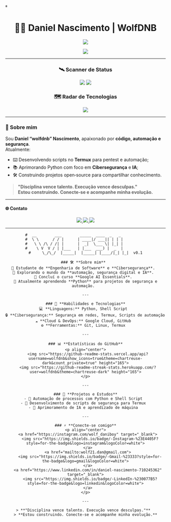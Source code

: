 ⁸<h1 align="center">👨‍💻 Daniel Nascimento | WolfDNB </h1>


<!-- =============================== -->
<!--      W O L F D N B   HUB       -->
<!-- =============================== -->

<p align="center">
  <img
 src="https://readme-typing-svg.herokuapp.com/?font=Fira+Code&weight=600&size=28&pause=1000&color=00FF9C&center=true&vCenter=true&multiline=true&width=750&lines=console.log('Bem‑vindo(a)_');Hack+the+World!">
</p>
<p align="center">
  <img src="https://readme-typing-svg.herokuapp.com?font=Fira+Code&size=22&pause=1000&color=00FF00&center=true&vCenter=true&width=600&lines=Engenharia+de+Software;Cibersegurança+%7C+Automação;Python+%7C+Inteligência+Artificial;Estudante+%7C+Explorador+da+Tecnologia">
</p>

---




<h3 align="center">🛰️  Scanner de Status</h3>

<p align="center">
  <img src="https://github-readme-stats.vercel.app/api?username=wolfdnb&show_icons=true&theme=tokyonight&title_color=00ff9c&icon_color=00ff9c&text_color=c9d1d9&bg_color=00000000&border_color=00ff9c">
  <img src="https://github-readme-streak-stats.herokuapp.com?user=wolfdnb&theme=tokyonight&hide_border=true&date_format=j%20M%5B%20Y%5D&stroke=00ff9c&ring=00ff9c&currStreakLabel=00ff9c">
</p>

<h3 align="center">🗺️  Radar de Tecnologias</h3>

<p align="center">
  <img src="https://skillicons.dev/icons?i=python,linux,bash,git,github,vscode,figma&perline=7&theme=dark">
</p>

---

### 👾 Sobre mim
Sou **Daniel “wolfdnb” Nascimento**, apaixonado por **código, automação e segurança**.  
Atualmente:

- ⌨️  Desenvolvendo scripts no **Termux** para pentest e automação;
- 📚  Aprimorando Python com foco em **Cibersegurança** e **IA**;
- 🛠️  Construindo projetos open‑source para compartilhar conhecimento.

> **"Disciplina vence talento. Execução vence desculpas."**  
> **Estou construindo. Conecte‑se e acompanhe minha evolução.**

---

#### 🌐 Contato

<p align="center">
  <a href="https://instagram.com/wolf_daniboy" target="_blank">
    <img src="https://img.shields.io/badge/-Instagram-%23E4405F?style=for-the-badge&logo=instagram&logoColor=white">
  </a>
  <a href="mailto:wolf21.dan@gmail.com">
    <img src="https://img.shields.io/badge/-Gmail-%23333?style=for-the-badge&logo=gmail&logoColor=white">
  </a>
  <a href="https://www.linkedin.com/in/daniel-nascimento-710245362" target="_blank">
    <img src="https://img.shields.io/badge/-LinkedIn-%230077B5?style=for-the-badge&logo=linkedin&logoColor=white">
  </a>
</p>

---

<div align="center">

```text
#  __        ___        _____  ____  _   _           
#  \ \      / / |      | ____|/ ___|| | | |          
#   \ \ /\ / /| |      |  _|  \___ \| |_| |          
#    \ V  V / | |___   | |___  ___) |  _  |          
#     \_/\_/  |_____|  |_____| |____/|_| |_|  v0.1

### 🛠️ **Sobre mim**  
🔹 Estudante de **Engenharia de Software** e **Cibersegurança**.  
🔹 Explorando o mundo da **automação, segurança digital e IA**.  
🔹 Concluí o curso **Google AI Essentials**.  
🔹 Atualmente aprendendo **Python** para projetos de segurança e automação.  

---

### 🚀 **Habilidades e Tecnologias**
💻 **Linguagens:** Python, Shell Script  
🔒 **Cibersegurança:** Segurança em redes, Termux, Scripts de automação  
☁ **Cloud & DevOps:** Google Cloud, GitHub  
⚙ **Ferramentas:** Git, Linux, Termux  

---

### 📊 **Estatísticas do GitHub**
<p align="center">
  <img src="https://github-readme-stats.vercel.app/api?username=wolfdnb&show_icons=true&theme=chartreuse-dark&count_private=true" height="165">
  <img src="https://github-readme-streak-stats.herokuapp.com/?user=wolfdnb&theme=chartreuse-dark" height="165">
</p>

---

### 🧠 **Projetos e Estudos**
- 🔹 Automação de processos com Python e Shell Script  
- 🔹 Desenvolvimento de scripts de segurança para Termux  
- 🔹 Aprimoramento de IA e aprendizado de máquina  

---

### ⚡ **Conecte-se comigo**
<p align="center">
  <a href="https://instagram.com/wolf_daniboy" target="_blank">
    <img src="https://img.shields.io/badge/-Instagram-%23E4405F?style=for-the-badge&logo=instagram&logoColor=white">
  </a>
  <a href="mailto:wolf21.dan@gmail.com">
    <img src="https://img.shields.io/badge/-Gmail-%23333?style=for-the-badge&logo=gmail&logoColor=white">
  </a>
  <a href="https://www.linkedin.com/in/daniel-nascimento-710245362" target="_blank">
    <img src="https://img.shields.io/badge/-LinkedIn-%230077B5?style=for-the-badge&logo=linkedin&logoColor=white">
  </a>
</p>

---

> **"Disciplina vence talento. Execução vence desculpas."**  
> **Estou construindo. Conecte-se e acompanhe minha evolução.**